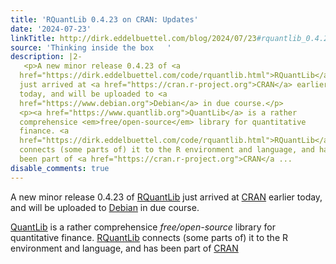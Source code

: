 ```yaml
---
title: 'RQuantLib 0.4.23 on CRAN: Updates'
date: '2024-07-23'
linkTitle: http://dirk.eddelbuettel.com/blog/2024/07/23#rquantlib_0.4.23
source: 'Thinking inside the box   '
description: |2-
   <p>A new minor release 0.4.23 of <a
  href="https://dirk.eddelbuettel.com/code/rquantlib.html">RQuantLib</a>
  just arrived at <a href="https://cran.r-project.org">CRAN</a> earlier
  today, and will be uploaded to <a
  href="https://www.debian.org">Debian</a> in due course.</p>
  <p><a href="https://www.quantlib.org">QuantLib</a> is a rather
  comprehensice <em>free/open-source</em> library for quantitative
  finance. <a
  href="https://dirk.eddelbuettel.com/code/rquantlib.html">RQuantLib</a>
  connects (some parts of) it to the R environment and language, and has
  been part of <a href="https://cran.r-project.org">CRAN</a ...
disable_comments: true
---
```

 <p>A new minor release 0.4.23 of <a
href="https://dirk.eddelbuettel.com/code/rquantlib.html">RQuantLib</a>
just arrived at <a href="https://cran.r-project.org">CRAN</a> earlier
today, and will be uploaded to <a
href="https://www.debian.org">Debian</a> in due course.</p>
<p><a href="https://www.quantlib.org">QuantLib</a> is a rather
comprehensice <em>free/open-source</em> library for quantitative
finance. <a
href="https://dirk.eddelbuettel.com/code/rquantlib.html">RQuantLib</a>
connects (some parts of) it to the R environment and language, and has
been part of <a href="https://cran.r-project.org">CRAN</a ...